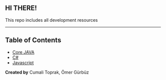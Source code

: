 ## HI THERE!

This repo includes all development resources

***

## Table of Contents

- [Core JAVA](#ui-graphics)
- [C#](#fonts)
- [Javascript](#colors)


__Created by__ Cumali Toprak, Ömer Gürbüz
